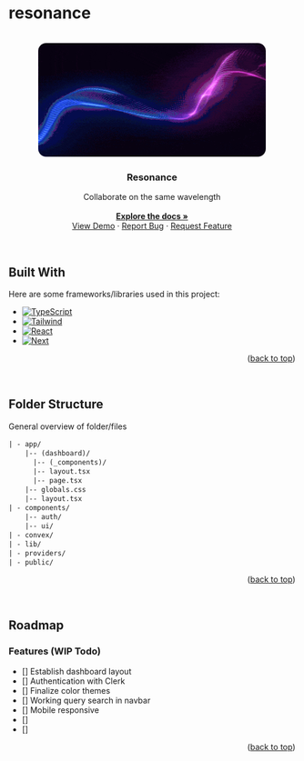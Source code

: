 # resonance

<!--
run backend - npx convex dev
run frontend - npm run dev
-->

<!-- PROJECT LOGO -->
<br />
<div align="center" id='readme-top'>
  <img src="./public/blue-purple-wave.gif" alt="Logo" width="400" height="200" style='border-radius: 1em'>

  <h3 align="center">Resonance</h3>

  <p align="center">
    Collaborate on the same wavelength
    <br />
    <br />
    <a href="https://github.com/WackyChomp/resonance"><strong>Explore the docs »</strong></a>
    <br />
    <a href="https://github.com/WackyChomp/resonance">View Demo</a>
    ·
    <a href="https://github.com/WackyChomp/resonance/issues">Report Bug</a>
    ·
    <a href="https://github.com/WackyChomp/resonance/issues">Request Feature</a>
  </p>
</div>

<br />

## Built With
Here are some frameworks/libraries used in this project:
* [![TypeScript][TypeScript]][TypeScript-url]
* [![Tailwind][Tailwind.css]][Tailwind-url]
* [![React][React.js]][React-url]
* [![Next][Next.js]][Next-url]

<p align="right">(<a href="#readme-top">back to top</a>)</p>

<br/>

## Folder Structure
General overview of folder/files
```
| - app/
    |-- (dashboard)/
      |-- (_components)/
      |-- layout.tsx
      |-- page.tsx
    |-- globals.css
    |-- layout.tsx
| - components/
    |-- auth/
    |-- ui/
| - convex/
| - lib/
| - providers/
| - public/
```

<p align="right">(<a href="#readme-top">back to top</a>)</p>

<br/>

## Roadmap
<h3>Features (WIP Todo)</h3>

- [] Establish dashboard layout
- [] Authentication with Clerk
- [] Finalize color themes
- [] Working query search in navbar
- [] Mobile responsive
- []
- []

<p align="right">(<a href="#readme-top">back to top</a>)</p>


<!-- MARKDOWN LINKS & IMAGES
https://www.markdownguide.org/basic-syntax/#reference-style-links

https://github.com/Envoy-VC/awesome-badges
-->
[Next.js]: https://img.shields.io/badge/next.js-000000?style=for-the-badge&logo=nextdotjs&logoColor=white
[Next-url]: https://nextjs.org/
[TypeScript]: https://img.shields.io/badge/TypeScript-007ACC?style=for-the-badge&logo=typescript&logoColor=white
[TypeScript-url]: https://www.typescriptlang.org/

[React.js]: https://img.shields.io/badge/React-20232A?style=for-the-badge&logo=react&logoColor=61DAFB
[React-url]: https://reactjs.org/
[Tailwind.css]: https://img.shields.io/badge/Tailwind_CSS-38B2AC?style=for-the-badge&logo=tailwind-css&logoColor=white
[Tailwind-url]: https://tailwindcss.com/
[Material-UI]: https://img.shields.io/badge/Material--UI-0081CB?style=for-the-badge&logo=material-ui&logoColor=white
[Material-UI-url]: https://mui.com/material-ui/getting-started/overview/


[sound-wave-url]: https://gifdb.com/images/high/incredible-sound-wave-art-hxgh3rtf5v8vvh5i.gif